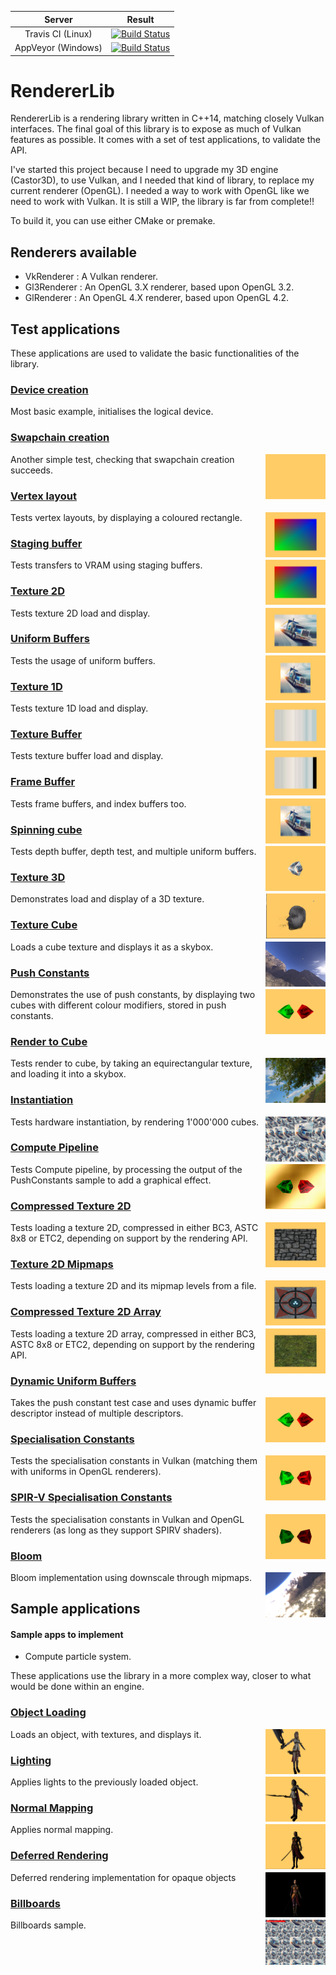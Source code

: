 |         Server     | Result |
|:------------------:|--------|
|  Travis CI (Linux) | [![Build Status](https://travis-ci.org/DragonJoker/RendererLib.svg?branch=master)](https://travis-ci.org/DragonJoker/RendererLib) |
| AppVeyor (Windows) | [![Build Status](https://ci.appveyor.com/api/projects/status/github/DragonJoker/rendererlib?branch=master&svg=true)](https://ci.appveyor.com/project/DragonJoker/rendererlib) |


RendererLib
===========

RendererLib is a rendering library written in C++14, matching closely Vulkan interfaces.
The final goal of this library is to expose as much of Vulkan features as possible.
It comes with a set of test applications, to validate the API.

I've started this project because I need to upgrade my 3D engine (Castor3D), to use Vulkan, and I needed that kind of library, to replace my current renderer (OpenGL).
I needed a way to work with OpenGL like we need to work with Vulkan.
It is still a WIP, the library is far from complete!!

To build it, you can use either CMake or premake.

## Renderers available

- VkRenderer : A Vulkan renderer.
- Gl3Renderer : An OpenGL 3.X renderer, based upon OpenGL 3.2.
- GlRenderer : An OpenGL 4.X renderer, based upon OpenGL 4.2.

## Test applications

These applications are used to validate the basic functionalities of the library.

### [Device creation](source/Test/01-DeviceCreation/)

Most basic example, initialises the logical device.

### [Swapchain creation](source/Test/02-SwapChainCreation/)
<img src="./screenshots/02.png" height="72px" align="right">

Another simple test, checking that swapchain creation succeeds.

### [Vertex layout](source/Test/03-VertexLayout/)
<img src="./screenshots/03.png" height="72px" align="right">

Tests vertex layouts, by displaying a coloured rectangle.

### [Staging buffer](source/Test/04-StagingBuffer/)
<img src="./screenshots/04.png" height="72px" align="right">

Tests transfers to VRAM using staging buffers.

### [Texture 2D](source/Test/05-Texture2D/)
<img src="./screenshots/05.png" height="72px" align="right">

Tests texture 2D load and display.

### [Uniform Buffers](source/Test/06-UniformBuffers/)
<img src="./screenshots/06.png" height="72px" align="right">

Tests the usage of uniform buffers.

### [Texture 1D](source/Test/07-Texture1D/)
<img src="./screenshots/07.png" height="72px" align="right">

Tests texture 1D load and display.

### [Texture Buffer](source/Test/08-TextureBuffer/)
<img src="./screenshots/08.png" height="72px" align="right">

Tests texture buffer load and display.

### [Frame Buffer](source/Test/09-FrameBuffer/)
<img src="./screenshots/09.png" height="72px" align="right">

Tests frame buffers, and index buffers too.

### [Spinning cube](source/Test/10-SpinningCube/)
<img src="./screenshots/10.png" height="72px" align="right">

Tests depth buffer, depth test, and multiple uniform buffers.

### [Texture 3D](source/Test/11-Texture3D/)
<img src="./screenshots/11.png" height="72px" align="right">

Demonstrates load and display of a 3D texture.

### [Texture Cube](source/Test/12-TextureCube/)
<img src="./screenshots/12.png" height="72px" align="right">

Loads a cube texture and displays it as a skybox.

### [Push Constants](source/Test/13-PushConstants/)
<img src="./screenshots/13.png" height="72px" align="right">

Demonstrates the use of push constants, by displaying two cubes with different colour modifiers, stored in push constants.

### [Render to Cube](source/Test/14-RenderToCube/)
<img src="./screenshots/14.png" height="72px" align="right">

Tests render to cube, by taking an equirectangular texture, and loading it into a skybox.

### [Instantiation](source/Test/15-Instantiation/)
<img src="./screenshots/15.png" height="72px" align="right">

Tests hardware instantiation, by rendering 1'000'000 cubes.

### [Compute Pipeline](source/Test/16-ComputePipeline/)
<img src="./screenshots/16.png" height="72px" align="right">

Tests Compute pipeline, by processing the output of the PushConstants sample to add a graphical effect.

### [Compressed Texture 2D](source/Test/17-CompressedTexture2D/)
<img src="./screenshots/17.png" height="72px" align="right">

Tests loading a texture 2D, compressed in either BC3, ASTC 8x8 or ETC2, depending on support by the rendering API.

### [Texture 2D Mipmaps](source/Test/18-Texture2DMipmaps/)
<img src="./screenshots/18.png" height="72px" align="right">

Tests loading a texture 2D and its mipmap levels from a file.

### [Compressed Texture 2D Array](source/Test/19-CompressedTexture2DArray/)
<img src="./screenshots/19.png" height="72px" align="right">

Tests loading a texture 2D array, compressed in either BC3, ASTC 8x8 or ETC2, depending on support by the rendering API.

### [Dynamic Uniform Buffers](source/Test/20-DynamicUniformBuffer/)
<img src="./screenshots/20.png" height="72px" align="right">

Takes the push constant test case and uses dynamic buffer descriptor instead of multiple descriptors.

### [Specialisation Constants](source/Test/21-SpecialisationConstants/)
<img src="./screenshots/21.png" height="72px" align="right">

Tests the specialisation constants in Vulkan (matching them with uniforms in OpenGL renderers).

### [SPIR-V Specialisation Constants](source/Test/22-SPIRVSpecialisationConstants/)
<img src="./screenshots/22.png" height="72px" align="right">

Tests the specialisation constants in Vulkan and OpenGL renderers (as long as they support SPIRV shaders).

### [Bloom](source/Test/23-Bloom/)
<img src="./screenshots/23.png" height="72px" align="right">

Bloom implementation using downscale through mipmaps.


## Sample applications

#### Sample apps to implement
- Compute particle system.

These applications use the library in a more complex way, closer to what would be done within an engine.

### [Object Loading](source/Samples/01-ObjectLoading/)
<img src="./screenshots/s01.png" height="72px" align="right">

Loads an object, with textures, and displays it.

### [Lighting](source/Samples/02-Lighting/)
<img src="./screenshots/s02.png" height="72px" align="right">

Applies lights to the previously loaded object.

### [Normal Mapping](source/Samples/03-NormalMapping/)
<img src="./screenshots/s03.png" height="72px" align="right">

Applies normal mapping.

### [Deferred Rendering](source/Samples/04-DeferredRendering/)
<img src="./screenshots/s04.png" height="72px" align="right">

Deferred rendering implementation for opaque objects

### [Billboards](source/Samples/05-Billboards/)
<img src="./screenshots/s05.png" height="72px" align="right">

Billboards sample.
